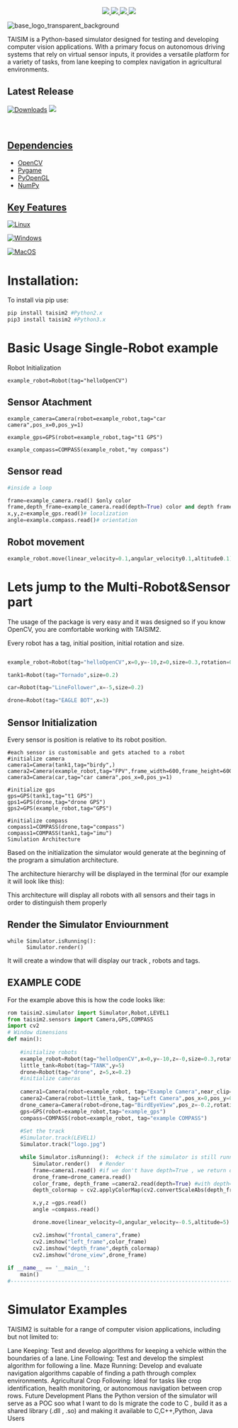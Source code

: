 <p align="center">
<a href="https://www.linkedin.com/in/adrian-ionu%C8%9B-%C8%9Bucudean-37aa59244">
    <img src="https://img.shields.io/badge/-LinkedIn-blue">
</a>
<a href="https://www.reddit.com/r/TAISIM/">
    <img src="https://img.shields.io/badge/-Reddit-red">
</a>
<a href="mailto:Tucudean.Adrian.Ionut@outlook.com">
    <img src="https://img.shields.io/badge/-Email-darkgreen?style=flat-square&logo=#0078D4&logoColor=black">
</a>

<a href="[https://pypi.org/user/TucuAI/](https://static.pepy.tech/personalized-badge/taisim?period=total&units=abbreviation&left_color=black&right_color=orange&left_text=Downloads)">
    <img src="https://img.shields.io/badge/PyPi-TucuAI-blueviolet">
</a>

<br/> 



</p>

![base_logo_transparent_background](/src/taisim2/data/logo.jpg)

TAISIM is a Python-based simulator designed for testing and developing computer vision applications. With a primary focus on autonomous driving systems that rely on virtual sensor inputs, it provides a versatile platform for a variety of tasks, from lane keeping to complex navigation in agricultural environments.

## Latest Release

<p align="center">

[![Downloads](https://static.pepy.tech/badge/taisim2)](https://pepy.tech/project/taisim2)
<a href="https://github.com/Amporu/Taisim/releases">
    <img src="https://img.shields.io/badge/-0.1.0-important">
 
<br/> 
    
</p>
    
## Dependencies
  * OpenCV
  * Pygame
  * PyOpenGL
  * NumPy
## Key Features


[![Linux](https://img.shields.io/badge/linux-black?style=for-the-badge&logo=Linux)](https://github.com/Amporu)
    
[![Windows](https://img.shields.io/badge/Windows-black?style=for-the-badge&logo=Windows)](https://github.com/Amporu)
    
[![MacOS](https://img.shields.io/badge/MacOS-black?style=for-the-badge&logo=MacOS)](https://github.com/Amporu)

# Installation:
To install via pip use:
```sh
pip install taisim2 #Python2.x
pip3 install taisim2 #Python3.x
```
# Basic Usage Single-Robot example
Robot Initialization
```pyhton
example_robot=Robot(tag="helloOpenCV")
```
## Sensor Atachment
```pyhon
example_camera=Camera(robot=example_robot,tag="car camera",pos_x=0,pos_y=1)

example_gps=GPS(robot=example_robot,tag="t1 GPS")

example_compass=COMPASS(example_robot,"my compass")
```
## Sensor read
```python
#inside a loop

frame=example_camera.read() $only color
frame,depth_frame=example_camera.read(depth=True) color and depth frame
x,y,z=example_gps.read()# localization
angle=example.compass.read()# orientation
```
## Robot movement
```python
example_robot.move(linear_velocity=0.1,angular_velocity0.1,altitude0.1)
```
# Lets jump to the Multi-Robot&Sensor part
The usage of the package is very easy and it was designed so if you know OpenCV, you are comfortable working with TAISIM2.

Every robot has a tag, initial position, initial rotation and size.
```python

example_robot=Robot(tag="helloOpenCV",x=0,y=-10,z=0,size=0.3,rotation=0)

tank1=Robot(tag="Tornado",size=0.2)

car=Robot(tag="LineFollower",x=-5,size=0.2)

drone=Robot(tag="EAGLE BOT",x=3)
```
## Sensor Initialization
Every sensor is position is relative to its robot position.
```python3
#each sensor is customisable and gets atached to a robot
#initialize camera
camera1=Camera(tank1,tag="birdy",)
camera2=Camera(example_robot,tag="FPV",frame_width=600,frame_height=600)
camera3=Camera(car,tag="car camera",pos_x=0,pos_y=1)

#initialize gps
gps=GPS(tank1,tag="t1 GPS")
gps1=GPS(drone,tag="drone GPS")
gps2=GPS(example_robot,tag="GPS")

#initialize compass
compass1=COMPASS(drone,tag="compass")
compass1=COMPASS(tank1,tag="imu")
Simulation Architecture
```
Based on the initialization the simulator would generate at the beginning of the program a simulation architecture.

The architecture hierarchy will be displayed in the terminal (for our example it will look like this):

This architecture will display all robots with all sensors and their tags in order to distinguish them properly

## Render the Simulator Enviournment
```python3
while Simulator.isRunning():
      Simulator.render()
```
It will create a window that will display our track , robots and tags.

## EXAMPLE CODE
For the example above this is how the code looks like:
```python
rom taisim2.simulator import Simulator,Robot,LEVEL1
from taisim2.sensors import Camera,GPS,COMPASS
import cv2
# Window dimensions
def main():
    
    #initialize robots
    example_robot=Robot(tag="helloOpenCV",x=0,y=-10,z=-0,size=0.3,rotation=0)    
    little_tank=Robot(tag="TANK",y=5)
    drone=Robot(tag="drone", z=5,x=0.2)
    #initialize cameras
    
    camera1=Camera(robot=example_robot, tag="Example Camera",near_clip=0.1,far_clip=100)
    camera2=Camera(robot=little_tank, tag="Left Camera",pos_x=0,pos_y=0,pos_z=0.1,rotationXY=90,fov=60,frame_width=640,frame_height=480)
    drone_camera=Camera(robot=drone,tag="BirdEyeView",pos_z=-0.2,rotationZX=90,far_clip=300)
    gps=GPS(robot=example_robot,tag="example_gps")
    compass=COMPASS(robot=example_robot, tag="example COMPASS")
   
    #Set the track
    #Simulator.track(LEVEL1)
    Simulator.track("logo.jpg")

    while Simulator.isRunning():  #check if the simulator is still running
        Simulator.render()   # Render
        frame=camera1.read() #if we don't have depth=True , we return only the color frame
        drone_frame=drone_camera.read()
        color_frame, depth_frame =camera2.read(depth=True) #with depth=True we return the color and depth frame
        depth_colormap = cv2.applyColorMap(cv2.convertScaleAbs(depth_frame, alpha=255), cv2.COLORMAP_JET)

        x,y,z =gps.read()
        angle =compass.read()

        drone.move(linear_velocity=0,angular_velocity=-0.5,altitude=5)

        cv2.imshow("frontal_camera",frame)
        cv2.imshow("left_frame",color_frame)
        cv2.imshow("depth_frame",depth_colormap)
        cv2.imshow("drone_view",drone_frame)
          
if __name__ == '__main__':
    main()
#-----------------------------------------------------------------------------
```
# Simulator Examples
TAISIM2 is suitable for a range of computer vision applications, including but not limited to:

Lane Keeping: Test and develop algorithms for keeping a vehicle within the boundaries of a lane.
Line Following: Test and develop the simplest algorithm for following a line.
Maze Running: Develop and evaluate navigation algorithms capable of finding a path through complex environments.
Agricultural Crop Following: Ideal for tasks like crop identification, health monitoring, or autonomous navigation between crop rows.
Future Development Plans
the Python version of the simulator will serve as a POC soo what I want to do Is migrate the code to C , build it as a shared library (.dll , .so) and making it available to C,C++,Python, Java Users

